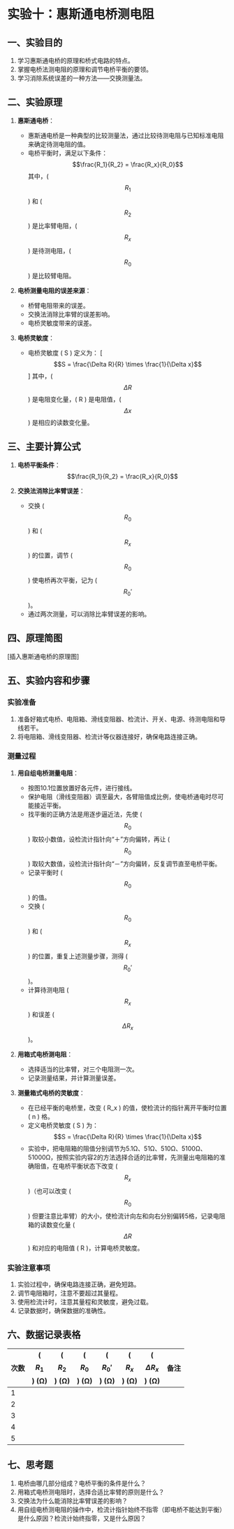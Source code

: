 # 实验十：惠斯通电桥测电阻

## 一、实验目的

1. 学习惠斯通电桥的原理和桥式电路的特点。
2. 掌握电桥法测电阻的原理和调节电桥平衡的要领。
3. 学习消除系统误差的一种方法——交换测量法。

## 二、实验原理

1. **惠斯通电桥**：
   - 惠斯通电桥是一种典型的比较测量法，通过比较待测电阻与已知标准电阻来确定待测电阻的值。
   - 电桥平衡时，满足以下条件：
     $$\frac{R_1}{R_2} = \frac{R_x}{R_0}$$
     其中，\($$ R_1 $$\) 和 \($$R_2 $$\) 是比率臂电阻，($$ R_x $$\) 是待测电阻，\( $$R_0 $$\) 是比较臂电阻。
   
2. **电桥测量电阻的误差来源**：
   - 桥臂电阻带来的误差。
   - 交换法消除比率臂的误差影响。
   - 电桥灵敏度带来的误差。

3. **电桥灵敏度**：
   - 电桥灵敏度 \( S \) 定义为：
     \[
     $$S = \frac{\Delta R}{R} \times \frac{1}{\Delta x}$$
     \]
     其中，\( $$\Delta R $$\) 是电阻变化量，\( R \) 是电阻值，\( $$\Delta x$$ \) 是相应的读数变化量。

## 三、主要计算公式

1. **电桥平衡条件**：
   $$\frac{R_1}{R_2} = \frac{R_x}{R_0}$$
   
2. **交换法消除比率臂误差**：
   - 交换 \( $$R_0$$ \) 和 \( $$R_x $$\) 的位置，调节 \( $$R_0 $$\) 使电桥再次平衡，记为 \( $$R_0' $$)。
   - 通过两次测量，可以消除比率臂误差的影响。

## 四、原理简图

[插入惠斯通电桥的原理图]

## 五、实验内容和步骤

### 实验准备

1. 准备好箱式电桥、电阻箱、滑线变阻器、检流计、开关、电源、待测电阻和导线若干。
2. 将电阻箱、滑线变阻器、检流计等仪器连接好，确保电路连接正确。

### 测量过程

1. **用自组电桥测量电阻**：
   - 按图10.1位置放置好各元件，进行接线。
   - 保护电阻（滑线变阻器）调至最大，各臂阻值成比例，使电桥通电时尽可能接近平衡。
   - 找平衡的正确方法是用逐步逼近法，先使 \( $$R_0 $$\) 取较小数值，设检流计指针向“＋”方向偏转，再让 \( $$R_0$$ \) 取较大数值，设检流计指针向“－”方向偏转，反复调节直至电桥平衡。
   - 记录平衡时 \($$ R_0$$ \) 的值。
   - 交换 \( $$R_0$$ \) 和 \($$ R_x$$ \) 的位置，重复上述测量步骤，测得 \($$R_0'$$ \)。
   - 计算待测电阻 \( $$R_x$$ \) 和误差 \( $$\Delta R_x$$ \)。

2. **用箱式电桥测电阻**：
   - 选择适当的比率臂，对三个电阻测一次。
   - 记录测量结果，并计算测量误差。

3. **测量箱式电桥的灵敏度**：
   - 在已经平衡的电桥里，改变 \( R_x \) 的值，使检流计的指针离开平衡时位置 \( n \) 格。
   - 定义电桥灵敏度 \( S \) 为：
     $$S = \frac{\Delta R}{R} \times \frac{1}{\Delta x}$$
   - 实验中，把电阻箱的阻值分别调节为5.1Ω、51Ω、510Ω、5100Ω、51000Ω，按照实验内容2的方法选择合适的比率臂，先测量出电阻箱的准确阻值，在电桥平衡状态下改变 \( $$R_x$$\)（也可以改变 \($$ R_0$$ \) 但要注意比率臂）的大小，使检流计向左和向右分别偏转5格，记录电阻箱的读数变化量 \($$ \Delta R$$ \) 和对应的电阻值 \( R \)，计算电桥灵敏度。

### 实验注意事项

1. 实验过程中，确保电路连接正确，避免短路。
2. 调节电阻箱时，注意不要超过其量程。
3. 使用检流计时，注意其量程和灵敏度，避免过载。
4. 记录数据时，确保数据的准确性。

## 六、数据记录表格

| 次数 | \($$ R_1 $$\) (Ω) | \($$ R_2$$ \) (Ω) | \($$ R_0$$ \) (Ω) | \( $$R_0'$$ \) (Ω) | \($$ R_x$$ \) (Ω) | \($$ \Delta R_x $$\) (Ω) | 备注 |
| ---- | ----------------- | ----------------- | ----------------- | ------------------ | ----------------- | ------------------------ | ---- |
| 1    |                   |                   |                   |                    |                   |                          |      |
| 2    |                   |                   |                   |                    |                   |                          |      |
| 3    |                   |                   |                   |                    |                   |                          |      |
| 4    |                   |                   |                   |                    |                   |                          |      |
| 5    |                   |                   |                   |                    |                   |                          |      |

## 七、思考题

1. 电桥由哪几部分组成？电桥平衡的条件是什么？
2. 用箱式电桥测电阻时，选择合适比率臂的原则是什么？
3. 交换法为什么能消除比率臂误差的影响？
4. 用自组电桥测电阻的操作中，检流计指针始终不指零（即电桥不能达到平衡）是什么原因？检流计始终指零，又是什么原因？